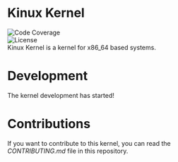# Kinux Kernel
![Code Coverage](https://img.shields.io/badge/coverage-100%25-brightgreen)
<br/>
![License](https://img.shields.io/badge/license-Apache%202.0-blue)
<br/>
Kinux Kernel is a kernel for x86_64 based systems.

# Development
The kernel development has started!

# Contributions
If you want to contribute to this kernel, you can read the _CONTRIBUTING.md_ file in this repository.
